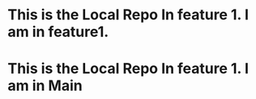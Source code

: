 # This is the Local Repo In feature 1. I am in feature1.

# This is the Local Repo In feature 1. I am in Main